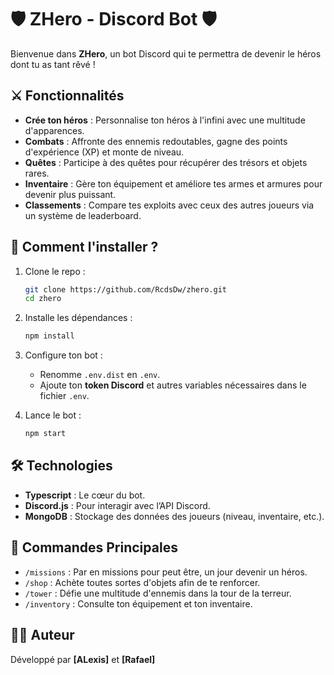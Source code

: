 
# 🛡️ ZHero - Discord Bot 🛡️

Bienvenue dans **ZHero**, un bot Discord qui te permettra de devenir le héros dont tu as tant rêvé !

## ⚔️ Fonctionnalités

- **Crée ton héros** : Personnalise ton héros à l'infini avec une multitude d'apparences.
- **Combats** : Affronte des ennemis redoutables, gagne des points d'expérience (XP) et monte de niveau.
- **Quêtes** : Participe à des quêtes pour récupérer des trésors et objets rares.
- **Inventaire** : Gère ton équipement et améliore tes armes et armures pour devenir plus puissant.
- **Classements** : Compare tes exploits avec ceux des autres joueurs via un système de leaderboard.

## 🚀 Comment l'installer ?

1. Clone le repo :
   ```bash
   git clone https://github.com/RcdsDw/zhero.git
   cd zhero
   ```

2. Installe les dépendances :
   ```bash
   npm install
   ```

3. Configure ton bot :
   - Renomme `.env.dist` en `.env`.
   - Ajoute ton **token Discord** et autres variables nécessaires dans le fichier `.env`.

4. Lance le bot :
   ```bash
   npm start
   ```

## 🛠️ Technologies

- **Typescript** : Le cœur du bot.
- **Discord.js** : Pour interagir avec l’API Discord.
- **MongoDB** : Stockage des données des joueurs (niveau, inventaire, etc.).

## 📖 Commandes Principales

- `/missions` : Par en missions pour peut être, un jour devenir un héros.
- `/shop` : Achète toutes sortes d'objets afin de te renforcer.
- `/tower` : Défie une multitude d'ennemis dans la tour de la terreur.
- `/inventory` : Consulte ton équipement et ton inventaire.

## 🧑‍💻 Auteur

Développé par **[ALexis]** et **[Rafael]**